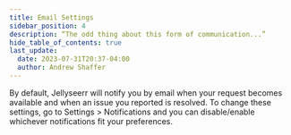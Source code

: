 ```yaml
---
title: Email Settings
sidebar_position: 4
description: “The odd thing about this form of communication...”
hide_table_of_contents: true
last_update:
  date: 2023-07-31T20:37-04:00
  author: Andrew Shaffer
---
```


By default, Jellyseerr will notify you by email when your request becomes available and when an issue you reported is resolved. To change these settings, go to Settings > Notifications and you can disable/enable whichever notifications fit your preferences.
